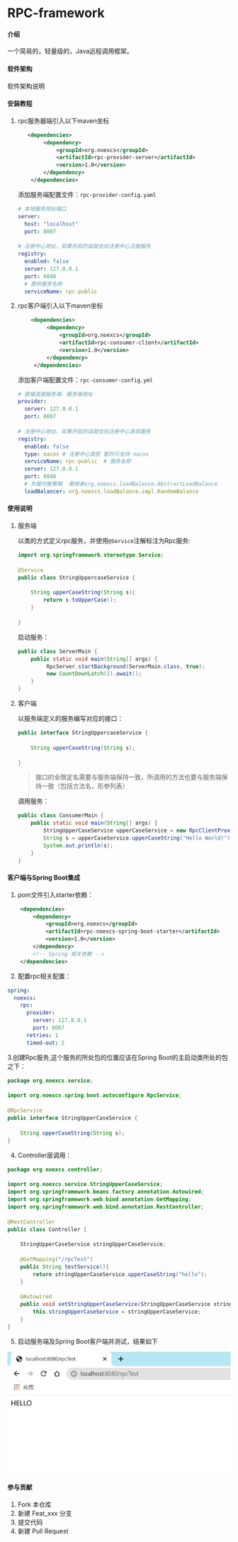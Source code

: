 # RPC-framework

#### 介绍

一个简易的，轻量级的，Java远程调用框架。

#### 软件架构
软件架构说明


#### 安装教程

1. rpc服务器端引入以下maven坐标
    ```xml
       <dependencies>
            <dependency>
                <groupId>org.noexcs</groupId>
                <artifactId>rpc-provider-server</artifactId>
                <version>1.0</version>
            </dependency>
        </dependencies>
    ```
   添加服务端配置文件：`rpc-provider-config.yaml`
    ```yaml
    # 本地服务地址端口
    server:
      host: "localhost"
      port: 8007
    
   # 注册中心地址，如果开启的话就会向注册中心注册服务
    registry:
      enabled: false
      server: 127.0.0.1
      port: 8848
      # 提供服务名称
      serviceName: rpc-public
    ```
2. rpc客户端引入以下maven坐标
   ```xml
       <dependencies>
            <dependency>
                <groupId>org.noexcs</groupId>
                <artifactId>rpc-consumer-client</artifactId>
                <version>1.0</version>
            </dependency>
        </dependencies>
   ```
   添加客户端配置文件：`rpc-consumer-config.yml`
    ```yaml
    # 直接连接服务端，服务端地址
    provider:
      server: 127.0.0.1
      port: 8007
   
   # 注册中心地址，如果开启的话就会向注册中心发现服务
    registry:
      enabled: false
      type: nacos # 注册中心类型 暂时只支持 nacos
      serviceName: rpc-public  # 服务名称
      server: 127.0.0.1
      port: 8848
      # 负载均衡策略  需继承org.noexcs.loadBalance.AbstractLoadBalance
      loadBalancer: org.noexcs.loadBalance.impl.RandomBalance

    ```

#### 使用说明

1. 服务端

   以类的方式定义rpc服务，并使用`@Service`注解标注为Rpc服务:
    ```java
   import org.springframework.stereotype.Service;
   
    @Service
    public class StringUppercaseService {
   
        String upperCaseString(String s){
            return s.toUpperCase();
        }
   
    }
    ```
   启动服务：
   ```java
   public class ServerMain {
       public static void main(String[] args) {
            RpcServer.startBackground(ServerMain.class, true);
            new CountDownLatch(1).await();
       }
   }
   ```
2. 客户端

   以服务端定义的服务编写对应的接口：
    ```java
    public interface StringUppercaseService {
    
        String upperCaseString(String s);
   
    }
    ```
   > 接口的全限定名需要与服务端保持一致，所调用的方法也要与服务端保持一致（包括方法名，形参列表）
   > 

   调用服务：
   ```java
   public class ConsumerMain {
       public static void main(String[] args) {
           StringUpperCaseService upperCaseService = new RpcClientProxy().getProxy(StringUpperCaseService.class);
           String s = upperCaseService.upperCaseString("Hello World!");
           System.out.println(s);
       }
   }
   ```

#### 客户端与Spring Boot集成
   1. pom文件引入starter依赖：
   ```xml
       <dependencies>
           <dependency>
               <groupId>org.noexcs</groupId>
               <artifactId>rpc-noexcs-spring-boot-starter</artifactId>
               <version>1.0</version>
           </dependency>
           <!-- Spring 相关依赖 -->
       </dependencies>
   ```

   2. 配置rpc相关配置：
   ```yaml
   spring:
     noexcs:
       rpc:
         provider:
           server: 127.0.0.1
           port: 8007
         retries: 1
         timed-out: 2
   ```

   3.创建Rpc服务,这个服务的所处包的位置应该在Spring Boot的主启动类所处的包之下：
   ```java
   package org.noexcs.service;
   
   import org.noexcs.spring.boot.autoconfigure.RpcService;
   
   @RpcService
   public interface StringUpperCaseService {
   
       String upperCaseString(String s);
   }   
   ```

   4. Controller层调用：
   ```java
   package org.noexcs.controller;
   
   import org.noexcs.service.StringUpperCaseService;
   import org.springframework.beans.factory.annotation.Autowired;
   import org.springframework.web.bind.annotation.GetMapping;
   import org.springframework.web.bind.annotation.RestController;

   @RestController
   public class Controller {
       
       StringUpperCaseService stringUpperCaseService;
   
       @GetMapping("/rpcTest")
       public String testService(){
           return stringUpperCaseService.upperCaseString("hello");
       }
   
       @Autowired
       public void setStringUpperCaseService(StringUpperCaseService stringUpperCaseService) {
           this.stringUpperCaseService = stringUpperCaseService;
       }
   }   
   ```

   5. 启动服务端及Spring Boot客户端并测试，结果如下

   ![SpringBootIntegrationTestResult](./images/SpringBootIntegrationTestResult.jpg)

#### 参与贡献

1.  Fork 本仓库
2.  新建 Feat_xxx 分支
3.  提交代码
4.  新建 Pull Request
